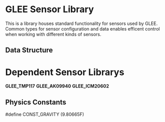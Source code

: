 # GLEE Sensor Library

This is a library houses standard functionality for sensors used by GLEE. Common types for sensor configuration and data enables efficent control when working with different kinds of sensors. 

## Data Structure ##

# Dependent Sensor Librarys
**GLEE_TMP117**
**GLEE_AK09940**
**GLEE_ICM20602**

## Physics Constants ##
#define CONST_GRAVITY (9.80665F)
